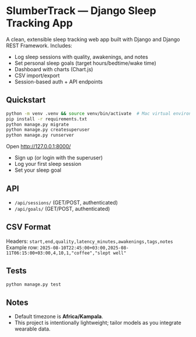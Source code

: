 # SlumberTrack — Django Sleep Tracking App

A clean, extensible sleep tracking web app built with Django and Django REST Framework.
Includes:
- Log sleep sessions with quality, awakenings, and notes
- Set personal sleep goals (target hours/bedtime/wake time)
- Dashboard with charts (Chart.js)
- CSV import/export
- Session-based auth + API endpoints

## Quickstart

```bash
python -m venv .venv && source venv/bin/activate  # Mac virtual environment activation
pip install -r requirements.txt
python manage.py migrate
python manage.py createsuperuser
python manage.py runserver
```

Open http://127.0.0.1:8000/
- Sign up (or login with the superuser)
- Log your first sleep session
- Set your sleep goal

## API
- `/api/sessions/` (GET/POST, authenticated)
- `/api/goals/` (GET/POST, authenticated)

## CSV Format
Headers: `start,end,quality,latency_minutes,awakenings,tags,notes`
Example row:
`2025-08-10T22:45:00+03:00,2025-08-11T06:15:00+03:00,4,10,1,"coffee","slept well"`

## Tests
```bash
python manage.py test
```

## Notes
- Default timezone is **Africa/Kampala**.
- This project is intentionally lightweight; tailor models as you integrate wearable data.
